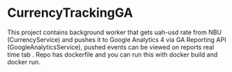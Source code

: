# CurrencyTrackingGA

This project contains background worker that gets uah-usd rate from NBU (CurrencyService) and pushes it to Google Analytics 4 via GA Reporting API (GoogleAnalyticsService), pushed events can be viewed on reports real time tab . Repo has dockerfile and you can run this with docker build and docker run. 
